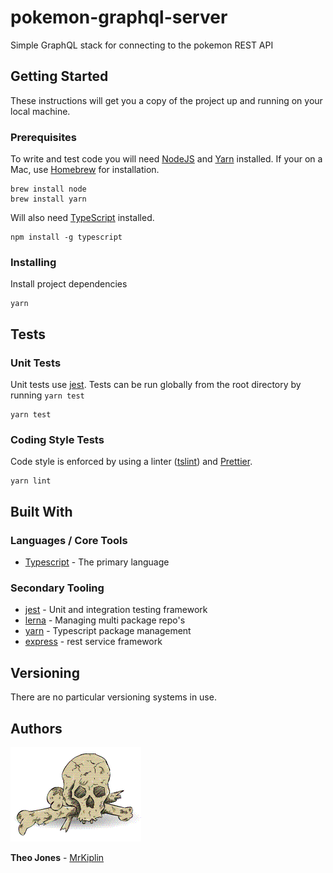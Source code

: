 # pokemon-graphql-server

Simple GraphQL stack for connecting to the pokemon REST API

## Getting Started

These instructions will get you a copy of the project up and running on your local machine.

### Prerequisites

To write and test code you will need [NodeJS](https://nodejs.org/en/) and [Yarn](https://yarnpkg.com/lang/en/) installed. If your on a Mac, use [Homebrew](https://docs.brew.sh/Installation) for installation.

```
brew install node
brew install yarn
```

Will also need [TypeScript](https://www.typescriptlang.org/) installed.

```
npm install -g typescript
```

### Installing

Install project dependencies

```
yarn
```

## Tests

### Unit Tests

Unit tests use [jest](https://facebook.github.io/jest/). Tests can be run globally from the root directory by running `yarn test`

```
yarn test
```

### Coding Style Tests

Code style is enforced by using a linter ([tslint](https://palantir.github.io/tslint/)) and [Prettier](https://prettier.io/).

```
yarn lint
```

## Built With

### Languages / Core Tools

- [Typescript](http://www.typescriptlang.org/) - The primary language

### Secondary Tooling

- [jest](https://jestjs.io/) - Unit and integration testing framework
- [lerna](https://github.com/lerna/lerna) - Managing multi package repo's
- [yarn](https://yarnpkg.com/lang/en/) - Typescript package management
- [express](https://github.com/expressjs/express) - rest service framework

## Versioning

There are no particular versioning systems in use.

## Authors

![](docs/mrkiplin-icon.gif)

**Theo Jones** - [MrKiplin](https://github.com/MrKiplin)
